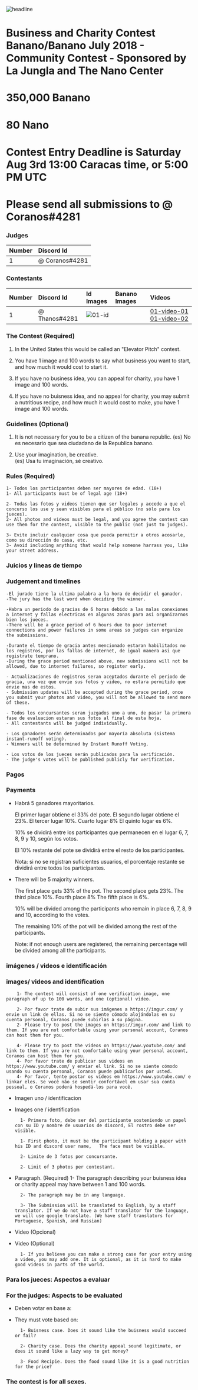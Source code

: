 
![headline](??)
# Business and Charity Contest Banano/Banano July 2018 - Community Contest - Sponsored by La Jungla and The Nano Center

# 350,000 Banano
# 80 Nano
# Contest Entry Deadline is Saturday Aug 3rd 13:00 Caracas time, or 5:00 PM UTC

# Please send all submissions to @ Coranos#4281

### Judges
| Number | Discord Id                         |
|:------ |:---------------------------------- |
| 1      | @ Coranos#4281                      |

### Contestants
| Number | Discord Id                   | Id Images | Banano Images | Videos                                      |
|:------ | :--------------------------- |:--------- |:------------- |:------------------------------------------- |
| 1      | @ Thanos#4281                |![01-id]   |               | [01-video-01] [01-video-02]                 |

[01-id]: https://coranos.github.io/bananos/thanos/thananos.png "thumbnail"
[01-video-01]: https://coranos.github.io/bananos/thanos/thananos.png "video-1"
[01-video-02]: https://coranos.github.io/bananos/thanos/thananos.png "video-2"

### The Contest (Required)
1. In the United States this would be called an "Elevator Pitch" contest.

2. You have 1 image and 100 words to say what business you want to start, and how much it would cost to start it.

3. If you have no business idea, you can appeal for charity, you have 1 image and 100 words.

4. If you have no buisness idea, and no appeal for charity, you may submit a nutritious recipe, and how much it would cost to make, you have 1 image and 100 words.

### Guidelines (Optional)

1. It is not necessary for you to be a citizen of the banana republic. 
(es) No es necesario que sea ciudadano de la Republica banano.  


2. Use your imagination, be creative.  
(es) Usa tu imaginación, sé creativo.  

### Rules (Required)
		
	1- Todos los participantes deben ser mayores de edad. (18+)
	1- All participants must be of legal age (18+)
		
	2- Todas las fotos y videos tienen que ser legales y accede a que el concurso los use y sean visibles para el público (no sólo para los jueces). 
	2- All photos and videos must be legal, and you agree the contest can use them for the contest, visible to the public (not just to judges). 
		
	3- Evite incluir cualquier cosa que pueda permitir a otros acosarle, como su dirección de casa, etc. 
	3- Avoid including anything that would help someone harrass you, like your street address.
		
### Juicios y lineas de tiempo

### Judgement and timelines

	-El jurado tiene la ultima palabra a la hora de decidir el ganador. 
	-The jury has the last word when deciding the winner.
		
	-Habra un periodo de gracias de 6 horas debido a las malas conexiones a internet y fallas electricas en algunas zonas para asi organizarnos bien los jueces. 
	-There will be a grace period of 6 hours due to poor internet connections and power failures in some areas so judges can organize the submissions.
		
	-Durante el tiempo de gracia antes mencionado estaran habilitados no los registros, por las fallas de internet, de igual manera asi que registrate temprano. 
	-During the grace period mentioned above, new submissions will not be allowed, due to internet failures, so register early.
		
	- Actualizaciones de registros seran aceptados durante el periodo de gracia, una vez que envie sus fotos y video, no estara permitido que envie mas de estos. 
	- Submission updates will be accepted during the grace period, once you submit your photos and video, you will not be allowed to send more of these.
		
	- Todos los concursantes seran juzgados uno a uno, de pasar la primera fase de evaluacion estaran sus fotos al final de esta hoja.
	- All contestants will be judged individually.

	- Los ganadores serán determinados por mayoría absoluta (sistema instant-runoff voting).
	- Winners will be determined by Instant Runoff Voting.
	
	- Los votos de los jueces serán publicados para la verificación.
	- The judge's votes will be published publicly for verification.

### Pagos

### Payments

* Habrá 5 ganadores mayoritarios.

	El primer lugar obtiene el 33% del pote.
	El segundo lugar obtiene el 23%.
	El tercer lugar 10%.
	Cuarto lugar 8%
	El quinto lugar es 6%.
	
	10% se dividirá entre los participantes que permanecen en el lugar 6, 7, 8, 9 y 10, según los votos.
	
	El 10% restante del pote se dividirá entre el resto de los participantes.
	
	Nota: si no se registran suficientes usuarios, el porcentaje restante se dividirá entre todos los participantes.

* There will be 5 majority winners.

	The first place gets 33% of the pot.
	The second place gets 23%.
	The third place 10%.
	Fourth place 8%
	The fifth place is 6%.
	
	10% will be divided among the participants who remain in place 6, 7, 8, 9 and 10, according to the votes.
	
	The remaining 10% of the pot will be divided among the rest of the participants.
	
	Note: if not enough users are registered, the remaining percentage will be divided among all the participants.
	
### imágenes / videos e identificación

### images/ videos and identification

		1- The contest will consist of one verification image, one paragraph of up to 100 words, and one (optional) video.
		
		2- Por favor trate de subir sus imágenes a https://imgur.com/ y envie un link de ellas. Si no se siente cómodo alojándolas en su cuenta personal, Coranos puede subirlas a su página.
		2- Please try to post the images on https://imgur.com/ and link to them. If you are not comfortable using your personal account, Coranos can host them for you.

		4- Please try to post the videos on https://www.youtube.com/ and link to them. If you are not comfortable using your personal account, Coranos can host them for you.
		4- Por favor trate de publicar sus videos en https://www.youtube.com/ y enviar el link. Si no se siente cómodo usando su cuenta personal, Coranos puede publicarlos por usted.
		4- Por favor, tente postar os vídeos em https://www.youtube.com/ e linkar eles. Se você não se sentir confortável em usar sua conta pessoal, o Coranos poderá hospedá-los para você.

* Imagen uno / identificacion
* Images one / identification

		1- Primera foto, debe ser del participante sosteniendo un papel con su ID y nombre de usuarios de discord, El rostro debe ser visible. 
		
		1- First photo, it must be the participant holding a paper with his ID and discord user name, 	The face must be visible.
	
		2- Limite de 3 fotos por concursante.
	
		2- Limit of 3 photos per contestant.

* Paragraph. (Required)
		1- The paragraph describing your buisness idea or charity appeal may have between 1 and 100 words.
		
		2- The paragraph may be in any language.
		
		3- The Submission will be translated to English, by a staff translator. If we do not have a staff translator for the language, we will use google translate. (We have staff translators for Portuguese, Spanish, and Russian)

* Video (Opcional)
* Video (Optional)

		1- If you believe you can make a strong case for your entry using a video, you may add one. It is optional, as it is hard to make good videos in parts of the world.

### Para los jueces: Aspectos a evaluar

### For the judges: Aspects to be evaluated

* Deben votar en base a:
* They must vote based on:

		1- Buisness case. Does it sound like the buisness would succeed or fail?
		
		2- Charity case. Does the charity appeal sound legitimate, or does it sound like a lazy way to get money?
		
		3- Food Recipie. Does the food sound like it is a good nutrition for the price?

### The contest is for all sexes.

